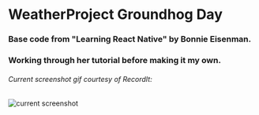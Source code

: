 # WeatherProject Groundhog Day

### Base code from "Learning React Native" by Bonnie Eisenman.

### Working through her tutorial before making it my own.

###### Current screenshot gif courtesy of RecordIt:

![current screenshot](http://g.recordit.co/jnNgHt5d66.gif "Current functionality")

